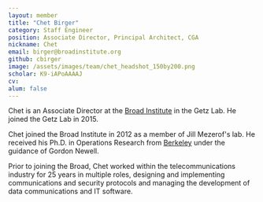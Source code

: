 ```yaml
---
layout: member
title: "Chet Birger"
category: Staff Engineer
position: Associate Director, Principal Architect, CGA
nickname: Chet
email: birger@broadinstitute.org 
github: cbirger
image: /assets/images/team/chet_headshot_150by200.png
scholar: K9-iAPoAAAAJ
cv:
alum: false
---
```


Chet is an Associate Director at the [Broad Institute] in the Getz Lab.  He joined the Getz Lab in 2015.

Chet joined the Broad Institute in 2012 as a member of Jill Mezerof's lab. He received his Ph.D. in Operations Research from [Berkeley] under the guidance of Gordon Newell.

Prior to joining the Broad, Chet worked within the telecommunications industry for 25 years in multiple roles, designing and implementing communications and security protocols and managing the development of data communications and IT software.

[Broad Institute]: http://www.broadinstitute.org
[Berkeley]: http://www.berkeley.edu